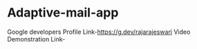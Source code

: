 # Adaptive-mail-app

Google developers Profile Link-https://g.dev/rajarajeswari
Video Demonstration Link-
